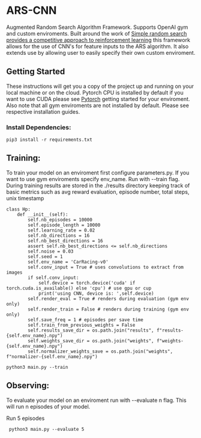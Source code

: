 # ARS-CNN
Augmented Random Search Algorithm Framework. Supports OpenAI gym and custom enviroments. Built around the work of [Simple random search provides a competitive approach
to reinforcement learning](https://arxiv.org/pdf/1803.07055.pdf) this framework allows for the use of CNN's for feature inputs to the ARS algorithm. It also extends use by allowing user to easily specify their own custom enviroment.

## Getting Started

These instructions will get you a copy of the project up and running on your local machine or on the cloud. Pytorch CPU is installed by default if you want to use CUDA please see [Pytorch](https://pytorch.org/) getting started for your enviroment.
Also note that all gym enviroments are not installed by default. Please see respective installation guides.

### Install Dependencies:

```
pip3 install -r requirements.txt
```

## Training:
To train your model on an enviroment first configure parameters.py. If you want to use gym enviroments specify env_name. Run with --train flag. During training results are stored in the ./results directory keeping track of basic metrics such as avg reward evaluation, episode number, total steps, unix timestamp

```
class Hp:
    def __init__(self):
        self.nb_episodes = 10000
        self.episode_length = 10000
        self.learning_rate = 0.02
        self.nb_directions = 16
        self.nb_best_directions = 16
        assert self.nb_best_directions <= self.nb_directions
        self.noise = 0.03
        self.seed = 1
        self.env_name = 'CarRacing-v0'
        self.conv_input = True # uses convolutions to extract from images
        if self.conv_input:
            self.device = torch.device('cuda' if torch.cuda.is_available() else 'cpu') # use gpu or cup
            print('using CNN, device is: ',self.device)
        self.render_eval = True # renders during evaluation (gym env only)
        self.render_train = False # renders during training (gym env only)
        self.save_freq = 1 # episodes per save time
        self.train_from_previous_weights = False
        self.results_save_dir = os.path.join("results", f"results-{self.env_name}.npy")
        self.weights_save_dir = os.path.join("weights", f"weights-{self.env_name}.npy")
        self.normalizer_weights_save = os.path.join("weights", f"normalizer-{self.env_name}.npy")
```


```
python3 main.py --train
```

## Observing:
To evaluate your model on an enviroment run with --evaluate n flag. This will run n episodes of your model.

Run 5 episodes
```
 python3 main.py --evaluate 5
```
